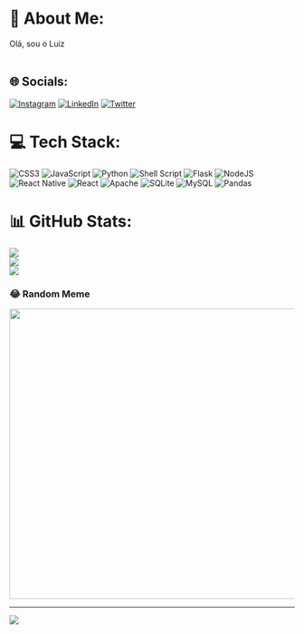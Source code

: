 # 💫 About Me:
Olá, sou o Luiz<br><br>


## 🌐 Socials:
[![Instagram](https://img.shields.io/badge/Instagram-%23E4405F.svg?logo=Instagram&logoColor=white)](https://instagram.com/kirito_darkk) [![LinkedIn](https://img.shields.io/badge/LinkedIn-%230077B5.svg?logo=linkedin&logoColor=white)](https://linkedin.com/in/luiz-gustavo-soares-572589260) [![Twitter](https://img.shields.io/badge/Twitter-%231DA1F2.svg?logo=Twitter&logoColor=white)](https://twitter.com/kiritoDarkk) 

# 💻 Tech Stack:
![CSS3](https://img.shields.io/badge/css3-%231572B6.svg?style=for-the-badge&logo=css3&logoColor=white) ![JavaScript](https://img.shields.io/badge/javascript-%23323330.svg?style=for-the-badge&logo=javascript&logoColor=%23F7DF1E) ![Python](https://img.shields.io/badge/python-3670A0?style=for-the-badge&logo=python&logoColor=ffdd54) ![Shell Script](https://img.shields.io/badge/shell_script-%23121011.svg?style=for-the-badge&logo=gnu-bash&logoColor=white) ![Flask](https://img.shields.io/badge/flask-%23000.svg?style=for-the-badge&logo=flask&logoColor=white) ![NodeJS](https://img.shields.io/badge/node.js-6DA55F?style=for-the-badge&logo=node.js&logoColor=white) ![React Native](https://img.shields.io/badge/react_native-%2320232a.svg?style=for-the-badge&logo=react&logoColor=%2361DAFB) ![React](https://img.shields.io/badge/react-%2320232a.svg?style=for-the-badge&logo=react&logoColor=%2361DAFB) ![Apache](https://img.shields.io/badge/apache-%23D42029.svg?style=for-the-badge&logo=apache&logoColor=white) ![SQLite](https://img.shields.io/badge/sqlite-%2307405e.svg?style=for-the-badge&logo=sqlite&logoColor=white) ![MySQL](https://img.shields.io/badge/mysql-%2300f.svg?style=for-the-badge&logo=mysql&logoColor=white) ![Pandas](https://img.shields.io/badge/pandas-%23150458.svg?style=for-the-badge&logo=pandas&logoColor=white)
# 📊 GitHub Stats:
![](https://github-readme-stats.vercel.app/api?username=luiz-gustavo-soares&theme=dracula&hide_border=true&include_all_commits=false&count_private=false)<br/>
![](https://github-readme-streak-stats.herokuapp.com/?user=luiz-gustavo-soares&theme=dracula&hide_border=true)<br/>
![](https://github-readme-stats.vercel.app/api/top-langs/?username=luiz-gustavo-soares&theme=dracula&hide_border=true&include_all_commits=false&count_private=false&layout=compact)

### 😂 Random Meme
<img src="http://lorempixel.com.br/512/400" width="512px"/>

---
[![](https://visitcount.itsvg.in/api?id=luiz-gustavo-soares&icon=2&color=6)](https://visitcount.itsvg.in)

<!-- Proudly created with GPRM ( https://gprm.itsvg.in ) -->
